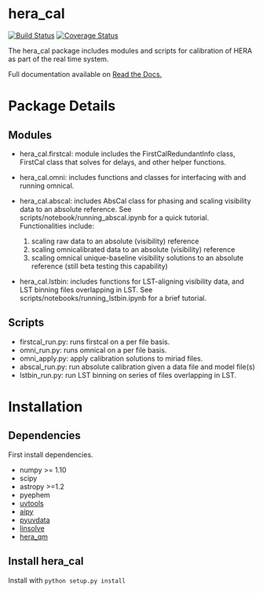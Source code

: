 # hera_cal

[![Build Status](https://travis-ci.org/HERA-Team/hera_cal.svg?branch=master)](https://travis-ci.org/HERA-Team/hera_cal)
[![Coverage Status](https://coveralls.io/repos/github/HERA-Team/hera_cal/badge.svg?branch=master)](https://coveralls.io/github/HERA-Team/hera_cal?branch=master)

The hera_cal package includes modules and scripts for calibration of HERA as part of the real time system.

Full documentation available on [Read the Docs.](http://hera_cal.readthedocs.io/en/latest/)

# Package Details

## Modules

* hera_cal.firstcal: module includes the FirstCalRedundantInfo class, FirstCal class that solves for delays, and other helper functions.

* hera_cal.omni: includes functions and classes for interfacing with and running omnical.

* hera_cal.abscal: includes AbsCal class for phasing and scaling visibility data to an absolute reference. See scripts/notebook/running_abscal.ipynb for a quick tutorial. Functionalities include:
    1. scaling raw data to an absolute (visibility) reference
    2. scaling omnicalibrated data to an absolute (visibility) reference
    3. scaling omnical unique-baseline visibility solutions to an absolute reference (still beta testing this capability)

* hera_cal.lstbin: includes functions for LST-aligning visibility data, and LST binning files overlapping in LST. See scripts/notebooks/running_lstbin.ipynb for a brief tutorial.

## Scripts

* firstcal\_run.py: runs firstcal on a per file basis.
* omni\_run.py: runs omnical on a per file basis.
* omni\_apply.py: apply calibration solutions to miriad files.
* abscal\_run.py: run absolute calibration given a data file and model file(s)
* lstbin\_run.py: run LST binning on series of files overlapping in LST.

# Installation
## Dependencies
First install dependencies. 

* numpy >= 1.10
* scipy
* astropy >=1.2
* pyephem
* [uvtools](https://github.com/HERA-Team/uvtools)
* [aipy](https://github.com/HERA-Team/aipy/)
* [pyuvdata](https://github.com/HERA-Team/pyuvdata/)
* [linsolve](https://github.com/HERA-Team/linsolve)
* [hera_qm](https://github.com/HERA-Team/hera_qm)

## Install hera_cal
Install with ```python setup.py install```
